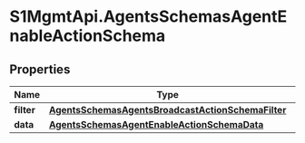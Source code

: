 # S1MgmtApi.AgentsSchemasAgentEnableActionSchema

## Properties
Name | Type | Description | Notes
------------ | ------------- | ------------- | -------------
**filter** | [**AgentsSchemasAgentsBroadcastActionSchemaFilter**](AgentsSchemasAgentsBroadcastActionSchemaFilter.md) |  | 
**data** | [**AgentsSchemasAgentEnableActionSchemaData**](AgentsSchemasAgentEnableActionSchemaData.md) |  | 



